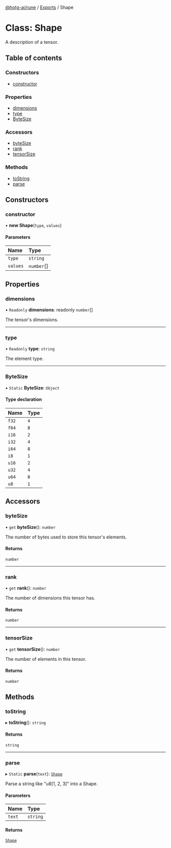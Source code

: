 [@hotg-ai/rune](../README.md) / [Exports](../modules.md) / Shape

# Class: Shape

A description of a tensor.

## Table of contents

### Constructors

- [constructor](Shape.md#constructor)

### Properties

- [dimensions](Shape.md#dimensions)
- [type](Shape.md#type)
- [ByteSize](Shape.md#bytesize)

### Accessors

- [byteSize](Shape.md#bytesize)
- [rank](Shape.md#rank)
- [tensorSize](Shape.md#tensorsize)

### Methods

- [toString](Shape.md#tostring)
- [parse](Shape.md#parse)

## Constructors

### constructor

• **new Shape**(`type`, `values`)

#### Parameters

| Name | Type |
| :------ | :------ |
| `type` | `string` |
| `values` | `number`[] |

## Properties

### dimensions

• `Readonly` **dimensions**: readonly `number`[]

The tensor's dimensions.

___

### type

• `Readonly` **type**: `string`

The element type.

___

### ByteSize

▪ `Static` **ByteSize**: `Object`

#### Type declaration

| Name | Type |
| :------ | :------ |
| `f32` | ``4`` |
| `f64` | ``8`` |
| `i16` | ``2`` |
| `i32` | ``4`` |
| `i64` | ``8`` |
| `i8` | ``1`` |
| `u16` | ``2`` |
| `u32` | ``4`` |
| `u64` | ``8`` |
| `u8` | ``1`` |

## Accessors

### byteSize

• `get` **byteSize**(): `number`

The number of bytes used to store this tensor's elements.

#### Returns

`number`

___

### rank

• `get` **rank**(): `number`

The number of dimensions this tensor has.

#### Returns

`number`

___

### tensorSize

• `get` **tensorSize**(): `number`

The number of elements in this tensor.

#### Returns

`number`

## Methods

### toString

▸ **toString**(): `string`

#### Returns

`string`

___

### parse

▸ `Static` **parse**(`text`): [`Shape`](Shape.md)

Parse a string like "u8[1, 2, 3]" into a Shape.

#### Parameters

| Name | Type |
| :------ | :------ |
| `text` | `string` |

#### Returns

[`Shape`](Shape.md)
